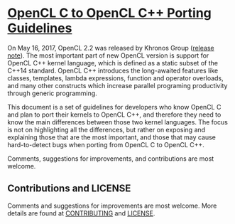 # [OpenCL C to OpenCL C++ Porting Guidelines](./OpenCLCToOpenCLCppPortingGuidelines.md)

On May 16, 2017, OpenCL 2.2 was released by Khronos Group ([release note](#)).
The most important part of new OpenCL version is support for OpenCL C++ kernel language,
which is defined as a static subset of the C++14 standard. OpenCL C++ introduces the
long-awaited features like classes, templates, lambda expressions, function and operator
overloads, and many other constructs which increase parallel programing productivity
through generic programming.

This document is a set of guidelines for developers who know OpenCL C and plan to
port their kernels to OpenCL C++, and therefore they need to know the main
differences between those two kernel languages.
The focus is not on highlighting all the differences, but rather on exposing
and explaining those that are the most important, and those that may cause
hard-to-detect bugs when porting from OpenCL C to OpenCL C++.

Comments, suggestions for improvements, and contributions are most welcome.

## Contributions and LICENSE

Comments and suggestions for improvements are most welcome. More details are found at [CONTRIBUTING](./CONTRIBUTING.md) and [LICENSE](./LICENSE).
